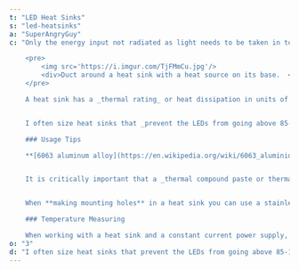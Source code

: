```yaml
---
t: "LED Heat Sinks"
s: "led-heatsinks"
a: "SuperAngryGuy"
c: "Only the energy input not radiated as light needs to be taken in to account for LED heat sink calculations. _This is called thermal wattage._ For example, a 100 watt COB that is 50% efficient would need a heat sink good for 50 watts of heat. A 100 watt COB that is 80% efficient would need a heat sink good for 20 watts of heat.

    <pre>
        <img src='https://i.imgur.com/TjFMmCu.jpg'/>
        <div>Duct around a heat sink with a heat source on its base.  <a href='https://en.wikipedia.org/wiki/File:Heat_sink_control_volume.png'>(source)</a></div>
    </pre>

    A heat sink has a _thermal rating_ or heat dissipation in units of °C/W, or the rise of the heat sink in degrees C per watt of heat on the heat sink. If I have a 100 watt COB that is 50% efficient (so 50 watts of heat) and want the heat sink to rise no more than 10°C, I would need a heat sink with a heat dissipation of 0.2 °C/W. If I use a fan it may be 0.4 to 2 °C/W, depending on how much air the fan pushes and the particular heat sink geometry.


    I often size heat sinks that _prevent the LEDs from going above 85-125 C for safety_, and then use a quite fan to keep them at a temperature I want them to be. This provides an inherent fail-safe feature when experimenting.My personal do not go over temperature is 145°F (63°C), or where I can keep my finger on the heat sink for an honest one second. For a Vero 29 running at 120 watts **I use a generic $30 CPU cooler with a fan** and call it good. I've seen coolers half that price that should also work.

    ### Usage Tips

    **[6063 aluminum alloy](https://en.wikipedia.org/wiki/6063_aluminium_alloy) is the alloy with the highest thermal conductivity** (around 210 W/m⋅K), and most common in heat sinks. The trade off is that 6063 is a softer alloy so common 6061 alloy (around 167 W/m⋅K) may be used instead in some cases. I've seen sellers advertise about using 'aircraft grade aluminum' like 7075 alloy for metal core PCBs for LEDs, which is inferior for our uses (around 140 W/m⋅K). For comparison, copper is closer to 400 W/m⋅K, and steel is closer to 45 W/m⋅K.


    It is critically important that a _thermal compound paste or thermal adhesive_ is used between the LED and the heat sink. You only want a thin layer, and I always twist the LED around a bit to get rid of air bubbles and get better overall thermal contact. If it's a heat sink/LED I'll never reuse then I'll use a thermal adhesive and just glue the LED down. Thermal pads can work at lower power levels but won't work as well as a compound/adhesive.


    When **making mounting holes** in a heat sink you can use a stainless steel screw as a tap. Drill a whole just smaller than the diameter of the screw, force the screw in to the much softer aluminum cutting the threads in the process (I use a ratcheting screwdriver for this), back the screw out, take a fine file and smooth out the burs completely, and you have a drilled and tapped mounting hole.

    ### Temperature Measuring

    When working with a heat sink and a constant current power supply, you can monitor the voltage on the LEDs to see very tiny temperature variations that might not normally be measured with a temperature probe. With a constant voltage power supply, you can monitor the current to see very tiny temperature variations. This is because the I/V curves for LEDs are temperature dependent, and strings of LEDs make very high resolution temperature sensors. I use a 50,000 count data logging Fluke 287 for this purpose (I recommend a 6000 count multimeter for lower cost DIY. Every low cost meter I've ever tested reads within their listed specs when referenced to my Fluke 287, except for the occasional generic $5 meter that companies like Harbor Freight give away for free)."
o: "3"
d: "I often size heat sinks that prevent the LEDs from going above 85-125 C for safety, and then use a quite fan to keep them at a temperature I want them to be. This provides an inherent fail-safe feature when experimenting."
---
```




